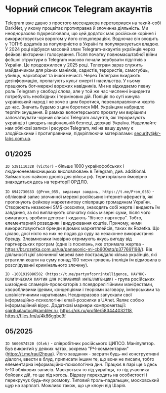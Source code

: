 # Чорний список Telegram акаунтів

Telegram вже давно з простого месенджера перетворився на такий-собі DarkNet, у якому процвітає протиправна й злочинна діяльність. Ми неодноразово підкреслювали, що цей додаток має російське коріння і використовується ворогом у його спецопераціях. Водночас він входить у ТОП-5 додатків за популярністю в Україні та популяризується владою. У 2024 році відбувся масовий злам Telegram-акаунтів українців через фейкові вікторини і голосування. Після початку повномасштабної війни фсбшні структури в Telegram масово почали вербувати підлітків з України. Це продовжилося у 2025 році. Телеграм зараз служить майданчиком для різних маніяків, садистів, терористів, самогубць, убивць, наркобариг та іншої нечисті. Через Телеграм вкидають дезінформацію, пропагують культ смерті і насильства. У ньому працюють бот-мережі ворожих навідників. Ми не відкидаємо певну роль Telegram у свободі слова, але у той же час численні інциденти потребують необхідних і термінових дій. Поліція по суті кинула український народ і не хоче з цим боротися, перенаправляючи жертв до нас. Значить будемо з цим боротися МИ. Українцям набридло терпіти знущання. В рамках волонтерського проєкту ми вирішили започаткувати чорний список Telegram акаунтів, які тероризують українців і шкодять національній безпеці, державі Україна. Надсилайте нам облікові записи і ресурси Telegram, які на вашу думку є злодійськими і протиправними, підкріплюючи матеріалами: security@kr-labs.com.ua.

## 01/2025

``ID 5381110328 (Victor)`` - більше 1000 українофобських і людиноненависницьких висловлювань в Telegram, див. additional. Займається пайкою дронів для військ рф. Територіально ймовірно знаходиться десь на території ОРДЛО.  

``ID 6942730633 (@Prom_055, видавиця завдань, https://t.me/Prom_055)`` - обліковий запис злочинної мережі російських інтернет-аферистів, які пропонують фейкову маркетингову співпрацю громадянам України. Створюють незаконні SMS-розсилки, знаходять собі жертв і видають їм завдання, за які виплачують спочатку якісь мізерні суми, після чого вимагають зробити депозит і кидають "бізнес-партнера". Тобто, елементарний розводняк і видурювання коштів. Причому, ними використовуються бренди відомих маркетплейсів, таких як Rozetka. Що цікаво, досі ніхто на них не подав до суду за незаконне використання бренду. Зловмисники імовірно отримують якусь вигоду від партнерських програм (одне із посилань, яке отримала жертва - https://bt.rozetka.com.ua/ua/panasonic-mj-cb600stq/p377661198/). Від діяльності цієї злочинної мережі вже постраждало кілька українців, які втратили кошти на суму понад 100 тисяч гривень (поліція їм відмовила в розслідуванні кримінального злочину).

``ID -1001919886502 (https://t.me/partyofcorrintelligence, НАУЧНО-ПОЛИТИЧЕСКАЯ ПАРТИЯ ДЛЯ ИСПРАВИМОЙ ИНТЕЛЛИГЕНЦИИ)`` - група російських шизоїдних спамерів-провокаторів з псевдорелігійними маніфестами, хворобливими ідеями, концепціями і теоріями заговору, імперськими та шовіністичними наративами. Неодноразово запускали свої інформаційно-психологічні email-розсилки в UAnet. Являє собою інформаційний вірус. Додаткові маркери компрометації: spiritualautoc@rambler.ru, https://ok.ru/profile/583444032118, https://files.fm/u/4k86ggbe9f

## 05/2025

``ID 5600874520 (Olek)`` - співробітник російського ЦИПСО. Маніпулятор. Був викритий у деяких чатах, зокрема "РЧ-комментарии" (https://t.me/raul2hpua). Його завдання - засрати будь-які конструктивні діалоги, ввести в блуд, приписати іншим те, що вони не писали, тобто елементарна інформаційно-психологічна дич. Працює в парі ще з десь 5-10 облікових записів. Маскується то під українця, то під учасника бойових дій, то ще під когось. Відразу переходить на особистості і перекручує будь-яку розмову. Типовий троль-падальщик, московський щур на зарплаті. Можливо також, що це клоун від Шарія.
